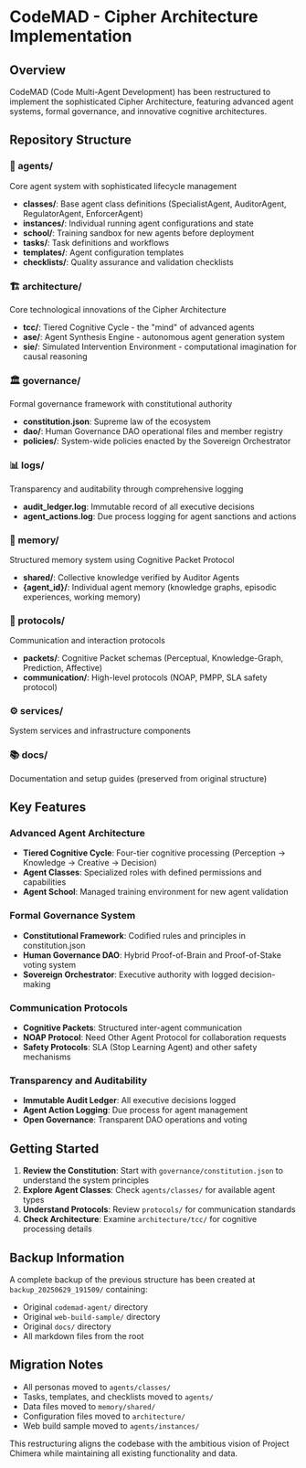 # CodeMAD - Cipher Architecture Implementation

## Overview
CodeMAD (Code Multi-Agent Development) has been restructured to implement the sophisticated Cipher Architecture, featuring advanced agent systems, formal governance, and innovative cognitive architectures.

## Repository Structure

### 🤖 agents/
Core agent system with sophisticated lifecycle management
- **classes/**: Base agent class definitions (SpecialistAgent, AuditorAgent, RegulatorAgent, EnforcerAgent)
- **instances/**: Individual running agent configurations and state
- **school/**: Training sandbox for new agents before deployment
- **tasks/**: Task definitions and workflows
- **templates/**: Agent configuration templates
- **checklists/**: Quality assurance and validation checklists

### 🏗️ architecture/
Core technological innovations of the Cipher Architecture
- **tcc/**: Tiered Cognitive Cycle - the "mind" of advanced agents
- **ase/**: Agent Synthesis Engine - autonomous agent generation system
- **sie/**: Simulated Intervention Environment - computational imagination for causal reasoning

### 🏛️ governance/
Formal governance framework with constitutional authority
- **constitution.json**: Supreme law of the ecosystem
- **dao/**: Human Governance DAO operational files and member registry
- **policies/**: System-wide policies enacted by the Sovereign Orchestrator

### 📊 logs/
Transparency and auditability through comprehensive logging
- **audit_ledger.log**: Immutable record of all executive decisions
- **agent_actions.log**: Due process logging for agent sanctions and actions

### 🧠 memory/
Structured memory system using Cognitive Packet Protocol
- **shared/**: Collective knowledge verified by Auditor Agents
- **{agent_id}/**: Individual agent memory (knowledge graphs, episodic experiences, working memory)

### 🔗 protocols/
Communication and interaction protocols
- **packets/**: Cognitive Packet schemas (Perceptual, Knowledge-Graph, Prediction, Affective)
- **communication/**: High-level protocols (NOAP, PMPP, SLA safety protocol)

### ⚙️ services/
System services and infrastructure components

### 📚 docs/
Documentation and setup guides (preserved from original structure)

## Key Features

### Advanced Agent Architecture
- **Tiered Cognitive Cycle**: Four-tier cognitive processing (Perception → Knowledge → Creative → Decision)
- **Agent Classes**: Specialized roles with defined permissions and capabilities
- **Agent School**: Managed training environment for new agent validation

### Formal Governance System
- **Constitutional Framework**: Codified rules and principles in constitution.json
- **Human Governance DAO**: Hybrid Proof-of-Brain and Proof-of-Stake voting system
- **Sovereign Orchestrator**: Executive authority with logged decision-making

### Communication Protocols
- **Cognitive Packets**: Structured inter-agent communication
- **NOAP Protocol**: Need Other Agent Protocol for collaboration requests
- **Safety Protocols**: SLA (Stop Learning Agent) and other safety mechanisms

### Transparency and Auditability
- **Immutable Audit Ledger**: All executive decisions logged
- **Agent Action Logging**: Due process for agent management
- **Open Governance**: Transparent DAO operations and voting

## Getting Started

1. **Review the Constitution**: Start with `governance/constitution.json` to understand the system principles
2. **Explore Agent Classes**: Check `agents/classes/` for available agent types
3. **Understand Protocols**: Review `protocols/` for communication standards
4. **Check Architecture**: Examine `architecture/tcc/` for cognitive processing details

## Backup Information
A complete backup of the previous structure has been created at `backup_20250629_191509/` containing:
- Original `codemad-agent/` directory
- Original `web-build-sample/` directory  
- Original `docs/` directory
- All markdown files from the root

## Migration Notes
- All personas moved to `agents/classes/`
- Tasks, templates, and checklists moved to `agents/`
- Data files moved to `memory/shared/`
- Configuration files moved to `architecture/`
- Web build sample moved to `agents/instances/`

This restructuring aligns the codebase with the ambitious vision of Project Chimera while maintaining all existing functionality and data.
